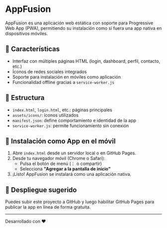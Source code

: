 
# AppFusion

AppFusion es una aplicación web estática con soporte para Progressive Web App (PWA), permitiendo su instalación como si fuera una app nativa en dispositivos móviles.

## 🌟 Características

- Interfaz con múltiples páginas HTML (login, dashboard, perfil, contacto, etc.)
- Íconos de redes sociales integrados
- Soporte para instalación en móviles como aplicación
- Funcionalidad offline gracias a `service-worker.js`

## 📁 Estructura

- `index.html`, `login.html`, etc.: páginas principales
- `assets/icons/`: íconos utilizados
- `manifest.json`: define comportamiento e identidad de la app
- `service-worker.js`: permite funcionamiento sin conexión

## 📲 Instalación como App en el móvil

1. Abre `index.html` desde un servidor local o en GitHub Pages.
2. Desde tu navegador móvil (Chrome o Safari):
   - Pulsa el botón de menú (⋮ o compartir)
   - Selecciona **"Agregar a la pantalla de inicio"**
3. ¡Listo! AppFusion se instalará como una aplicación nativa.

## 🚀 Despliegue sugerido

Puedes subir este proyecto a GitHub y luego habilitar GitHub Pages para publicar la app en línea de forma gratuita.

---

Desarrollado con ❤️
